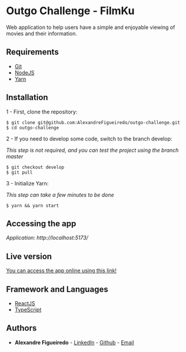 # Outgo Challenge - FilmKu
Web application to help users have a simple and enjoyable viewing of movies and their information.

## Requirements
* [Git](https://git-scm.com/)
* [NodeJS](https://nodejs.org/en/)
* [Yarn](https://yarnpkg.com/)

## Installation
1 - First, clone the repository:

```
$ git clone git@github.com:AlexandreFigueiredo/outgo-challenge.git
$ cd outgo-challenge
```

2 - If you need to develop some code, switch to the branch develop:

*This step is not required, and you can test the project using the branch master*

```
$ git checkout develop
$ git pull
```

3 - Initialize Yarn:

*This step can take a few minutes to be done*

```
$ yarn && yarn start
```

## Accessing the app

*Application: http://localhost:5173/*

## Live version

[You can access the app online using this link!](https://alexandrefigueiredo-outgo-challenge.netlify.app/)

## Framework and Languages
* [ReactJS](https://reactjs.org)
* [TypeScript](https://www.typescriptlang.org/)
## Authors

* **Alexandre Figueiredo** - [LinkedIn](https://www.linkedin.com/in/alefig) - [Github](https://gitlab.com/alexandrefigueiredo) - [Email](mailto:ale.fig1701@gmail.com)
